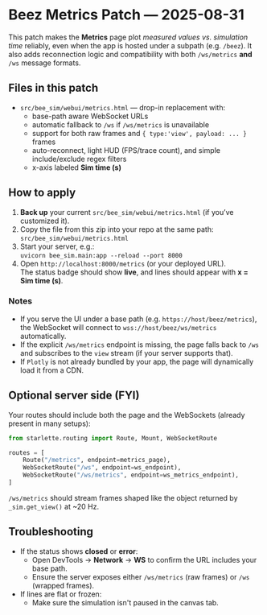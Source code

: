 # Beez Metrics Patch — 2025-08-31

This patch makes the **Metrics** page plot *measured values vs. simulation time* reliably, even when the app is hosted under a subpath (e.g. `/beez`). It also adds reconnection logic and compatibility with both `/ws/metrics` **and** `/ws` message formats.

## Files in this patch
- `src/bee_sim/webui/metrics.html` — drop-in replacement with:
  - base-path aware WebSocket URLs
  - automatic fallback to `/ws` if `/ws/metrics` is unavailable
  - support for both raw frames and `{ type:'view', payload: ... }` frames
  - auto-reconnect, light HUD (FPS/trace count), and simple include/exclude regex filters
  - x-axis labeled **Sim time (s)**

## How to apply
1. **Back up** your current `src/bee_sim/webui/metrics.html` (if you’ve customized it).
2. Copy the file from this zip into your repo at the same path:  
   `src/bee_sim/webui/metrics.html`
3. Start your server, e.g.:  
   `uvicorn bee_sim.main:app --reload --port 8000`
4. Open `http://localhost:8000/metrics` (or your deployed URL).  
   The status badge should show **live**, and lines should appear with **x = Sim time (s)**.

### Notes
- If you serve the UI under a base path (e.g. `https://host/beez/metrics`), the WebSocket will connect to `wss://host/beez/ws/metrics` automatically.
- If the explicit `/ws/metrics` endpoint is missing, the page falls back to `/ws` and subscribes to the `view` stream (if your server supports that).
- If `Plotly` is not already bundled by your app, the page will dynamically load it from a CDN.

## Optional server side (FYI)
Your routes should include both the page and the WebSockets (already present in many setups):

```python
from starlette.routing import Route, Mount, WebSocketRoute

routes = [
    Route("/metrics", endpoint=metrics_page),
    WebSocketRoute("/ws", endpoint=ws_endpoint),
    WebSocketRoute("/ws/metrics", endpoint=ws_metrics_endpoint),
]
```

`/ws/metrics` should stream frames shaped like the object returned by `_sim.get_view()` at ~20 Hz.

## Troubleshooting
- If the status shows **closed** or **error**:
  - Open DevTools → **Network** → **WS** to confirm the URL includes your base path.
  - Ensure the server exposes either `/ws/metrics` (raw frames) or `/ws` (wrapped frames).
- If lines are flat or frozen:
  - Make sure the simulation isn't paused in the canvas tab.
